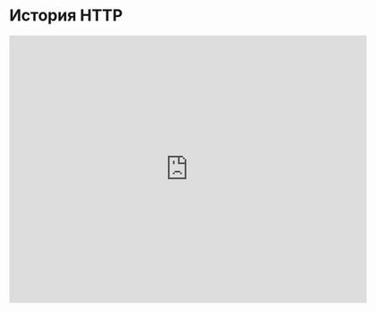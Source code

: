 # История HTTP
<iframe width="640" height="480" src="https://www.youtube.com/embed/eOn10ip13EA?list=PLU-TUGRFxOHhtOe_VW9yjW4dqCOG53UJX" frameborder="0" allowfullscreen></iframe>
